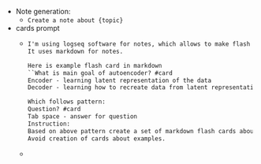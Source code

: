 - Note generation:
	- ```Create a note about {topic}```
- cards prompt
	- ```markdown
	  I'm using logseq software for notes, which allows to make flash cards. 
	  It uses markdown for notes. 
	  
	  Here is example flash card in markdown
	  ``What is main goal of autoencoder? #card
	  Encoder - learning latent representation of the data 
	  Decoder - learning how to recreate data from latent representation``
	  
	  Which follows pattern:
	  Question? #card
	  Tab space - answer for question
	  Instruction:
	  Based on above pattern create a set of markdown flash cards about self-supervised learning
	  Avoid creation of cards about examples.
	  ```
	-